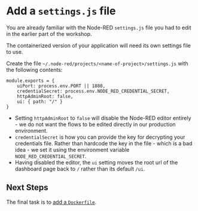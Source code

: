 # Add a `settings.js` file

You are already familiar with the Node-RED `settings.js` file you had to edit
in the earlier part of the workshop.

The containerized version of your application will need its own settings file to
use.

Create the file `~/.node-red/projects/<name-of-project>/settings.js` with the following
contents:

```
module.exports = {
    uiPort: process.env.PORT || 1880,
    credentialSecret: process.env.NODE_RED_CREDENTIAL_SECRET,
    httpAdminRoot: false,
    ui: { path: "/" }
}
```

- Setting `httpAdminRoot` to `false` will disable the Node-RED editor entirely - we
  do not want the flows to be edited directly in our production environment.
- `credentialSecret` is how you can provide the key for decrypting your credentials
  file. Rather than hardcode the key in the file - which is a bad idea - we set
  it using the environment variable `NODE_RED_CREDENTIAL_SECRET`.
- Having disabled the editor, the `ui` setting moves the root url of the dashboard
  page back to `/` rather than its default `/ui`.

## Next Steps

The final task is to [add a `Dockerfile`](dockerfile.md).